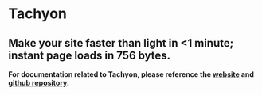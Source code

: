# Tachyon
## Make your site faster than light in <1 minute; instant page loads in 756 bytes.

**For documentation related to Tachyon, please reference the [website](https://fasterthanlight.net/) and [github repository](https://github.com/weebney/tachyon).**
